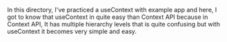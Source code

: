 In this directory, I've practiced a useContext with example app and here, I got to know that useContext in quite easy than Context API because in Context API, It has multiple hierarchy levels that is quite confusing but with useContext it becomes very simple and easy.
